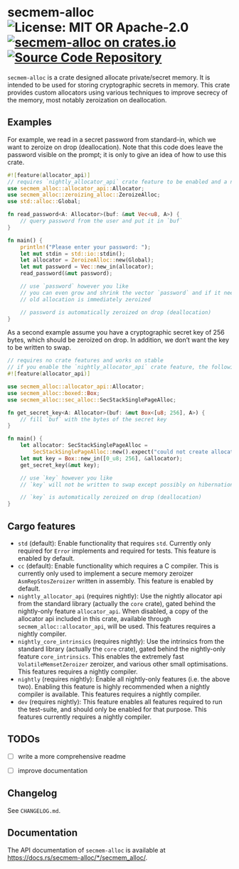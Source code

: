 # secmem-alloc ![License: MIT OR Apache-2.0](https://img.shields.io/badge/license-MIT%20OR%20Apache--2.0-blue) [![secmem-alloc on crates.io](https://img.shields.io/crates/v/secmem-alloc)](https://crates.io/crates/secmem-alloc) [![Source Code Repository](https://img.shields.io/badge/Code-On%20GitHub-blue?logo=GitHub)](https://github.com/niluxv/secmem-alloc)

`secmem-alloc` is a crate designed allocate private/secret memory. It is intended to be used for storing cryptographic secrets in memory. This crate provides custom allocators using various techniques to improve secrecy of the memory, most notably zeroization on deallocation.


## Examples

For example, we read in a secret password from standard-in, which we want to zeroize on drop (deallocation). Note that this code does leave the password visible on the prompt; it is only to give an idea of how to use this crate.


```rust
#![feature(allocator_api)]
// requires `nightly_allocator_api` crate feature to be enabled and a nightly compiler
use secmem_alloc::allocator_api::Allocator;
use secmem_alloc::zeroizing_alloc::ZeroizeAlloc;
use std::alloc::Global;

fn read_password<A: Allocator>(buf: &mut Vec<u8, A>) {
    // query password from the user and put it in `buf`
}

fn main() {
    println!("Please enter your password: ");
    let mut stdin = std::io::stdin();
    let allocator = ZeroizeAlloc::new(Global);
    let mut password = Vec::new_in(allocator);
    read_password(&mut password);

    // use `password` however you like
    // you can even grow and shrink the vector `password` and if it needs to be reallocated, the
    // old allocation is immediately zeroized

    // password is automatically zeroized on drop (deallocation)
}
```

As a second example assume you have a cryptographic secret key of 256 bytes, which should be zeroized on drop. In addition, we don’t want the key to be written to swap.


```rust
// requires no crate features and works on stable
// if you enable the `nightly_allocator_api` crate feature, the following line is necessary
#![feature(allocator_api)]

use secmem_alloc::allocator_api::Allocator;
use secmem_alloc::boxed::Box;
use secmem_alloc::sec_alloc::SecStackSinglePageAlloc;

fn get_secret_key<A: Allocator>(buf: &mut Box<[u8; 256], A>) {
    // fill `buf` with the bytes of the secret key
}

fn main() {
    let allocator: SecStackSinglePageAlloc =
        SecStackSinglePageAlloc::new().expect("could not create allocator");
    let mut key = Box::new_in([0_u8; 256], &allocator);
    get_secret_key(&mut key);

    // use `key` however you like
    // `key` will not be written to swap except possibly on hibernation

    // `key` is automatically zeroized on drop (deallocation)
}
```


## Cargo features

 - `std` (default): Enable functionality that requires `std`. Currently only required for `Error` implements and required for tests. This feature is enabled by default.
 - `cc` (default): Enable functionality which requires a C compiler. This is currently only used to implement a secure memory zeroizer `AsmRepStosZeroizer` written in assembly. This feature is enabled by default.
 - `nightly_allocator_api` (requires nightly): Use the nightly allocator api from the standard library (actually the `core` crate), gated behind the nightly-only feature `allocator_api`. When disabled, a copy of the allocator api included in this crate, available through `secmem_alloc::allocator_api`, will be used. This features requires a nightly compiler.
 - `nightly_core_intrinsics` (requires nightly): Use the intrinsics from the standard library (actually the `core` crate), gated behind the nightly-only feature `core_intrinsics`. This enables the extremely fast `VolatileMemsetZeroizer` zeroizer, and various other small optimisations. This features requires a nightly compiler.
 - `nightly` (requires nightly): Enable all nightly-only features (i.e. the above two). Enabling this feature is highly recommended when a nightly compiler is available. This features requires a nightly compiler.
 - `dev` (requires nightly): This feature enables all features required to run the test-suite, and should only be enabled for that purpose. This features currently requires a nightly compiler.


## TODOs
 - [ ] write a more comprehensive readme
 - [ ] improve documentation


## Changelog
See `CHANGELOG.md`.


## Documentation
The API documentation of `secmem-alloc` is available at <https://docs.rs/secmem-alloc/*/secmem_alloc/>.
